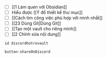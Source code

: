 - [ ] [[1 Làm quen với Obsidian]]
- [ ] Hiểu được [[Ý đồ thiết kế thư mục]]
- [ ] [[Cách tìm công việc phù hợp với mình nhất]]
- [ ] [[23 Dùng Git|Dùng Git]]
- [ ] [[Tạo một vault cho riêng mình]]
- [ ] [[2 Chỉnh sửa nội dung]]
```button
id discordhotrovault
```
`button-shareOnDiscord`